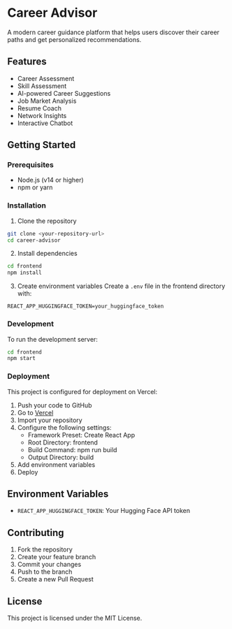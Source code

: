 # Career Advisor

A modern career guidance platform that helps users discover their career paths and get personalized recommendations.

## Features

- Career Assessment
- Skill Assessment
- AI-powered Career Suggestions
- Job Market Analysis
- Resume Coach
- Network Insights
- Interactive Chatbot

## Getting Started

### Prerequisites

- Node.js (v14 or higher)
- npm or yarn

### Installation

1. Clone the repository
```bash
git clone <your-repository-url>
cd career-advisor
```

2. Install dependencies
```bash
cd frontend
npm install
```

3. Create environment variables
Create a `.env` file in the frontend directory with:
```
REACT_APP_HUGGINGFACE_TOKEN=your_huggingface_token
```

### Development

To run the development server:
```bash
cd frontend
npm start
```

### Deployment

This project is configured for deployment on Vercel:

1. Push your code to GitHub
2. Go to [Vercel](https://vercel.com)
3. Import your repository
4. Configure the following settings:
   - Framework Preset: Create React App
   - Root Directory: frontend
   - Build Command: npm run build
   - Output Directory: build
5. Add environment variables
6. Deploy

## Environment Variables

- `REACT_APP_HUGGINGFACE_TOKEN`: Your Hugging Face API token

## Contributing

1. Fork the repository
2. Create your feature branch
3. Commit your changes
4. Push to the branch
5. Create a new Pull Request

## License

This project is licensed under the MIT License. 